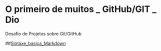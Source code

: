 # O primeiro de muitos _ GitHub/GIT _ Dio
Desafio de Projetos sobre Git/GitHub

##[Sintaxe_basica_Markdown](https://www.markdownguide.org/basic-syntax/)

